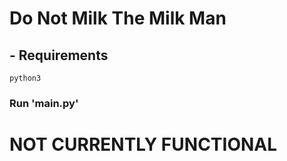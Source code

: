 # Do Not Milk The Milk Man
## - Requirements
```
python3
```
### Run 'main.py'

# NOT CURRENTLY FUNCTIONAL
